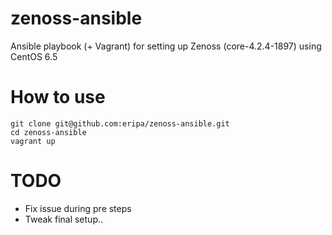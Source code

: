zenoss-ansible
==============

Ansible playbook (+ Vagrant) for setting up Zenoss (core-4.2.4-1897) using CentOS 6.5

How to use
==========

    git clone git@github.com:eripa/zenoss-ansible.git
    cd zenoss-ansible
    vagrant up

TODO
====

 * Fix issue during pre steps
 * Tweak final setup..


